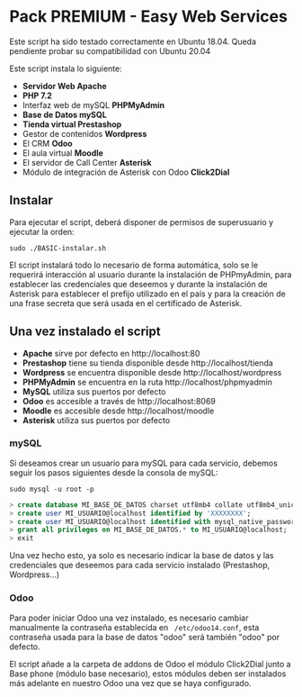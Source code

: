 # Pack PREMIUM - Easy Web Services

Este script ha sido testado correctamente en Ubuntu 18.04. Queda pendiente probar su compatibilidad con Ubuntu 20.04

Este script instala lo siguiente:
- **Servidor Web Apache**
- **PHP 7.2**
- Interfaz web de mySQL **PHPMyAdmin**
- **Base de Datos mySQL**
- **Tienda virtual Prestashop**
- Gestor de contenidos **Wordpress**
- El CRM **Odoo**
- El aula virtual **Moodle**
- El servidor de Call Center **Asterisk**
- Módulo de integración de Asterisk con Odoo **Click2Dial**

## Instalar
Para ejecutar el script, deberá disponer de permisos de superusuario y ejecutar la orden:

`` sudo ./BASIC-instalar.sh ``

El script instalará todo lo necesario de forma automática, solo se le requerirá interacción al usuario durante la instalación de PHPmyAdmin, para establecer las credenciales que deseemos y durante la instalación de Asterisk para establecer el prefijo utilizado en el país y para la creación de una frase secreta que será usada en el certificado de Asterisk.

## Una vez instalado el script
- **Apache** sirve por defecto en http://localhost:80
- **Prestashop** tiene su tienda disponible desde http://localhost/tienda
- **Wordpress** se encuentra disponible desde http://localhost/wordpress
- **PHPMyAdmin** se encuentra en la ruta http://localhost/phpmyadmin
- **MySQL** utiliza sus puertos por defecto
- **Odoo** es accesible a través de http://localhost:8069
- **Moodle** es accesible desde http://localhost/moodle
- **Asterisk** utiliza sus puertos por defecto

### mySQL
Si deseamos crear un usuario para mySQL para cada servicio, debemos seguir los pasos siguientes desde la consola de mySQL:

```console 
sudo mysql -u root -p
```
```sql
> create database MI_BASE_DE_DATOS charset utf8mb4 collate utf8mb4_unicode_ci;
> create user MI_USUARIO@localhost identified by 'XXXXXXXX';
> create user MI_USUARIO@localhost identified with mysql_native_password by 'XXXXXXXX';
> grant all privileges on MI_BASE_DE_DATOS.* to MI_USUARIO@localhost;
> exit
```

Una vez hecho esto, ya solo es necesario indicar la base de datos y las credenciales que deseemos para cada servicio instalado (Prestashop, Wordpress...)

### Odoo
Para poder iniciar Odoo una vez instalado, es necesario cambiar manualmente la contraseña establecida en ``` /etc/odoo14.conf```, esta contraseña usada para la base de datos "odoo" será también "odoo" por defecto.

El script añade a la carpeta de addons de Odoo el módulo Click2Dial junto a Base phone (módulo base necesario), estos módulos deben ser instalados más adelante en nuestro Odoo una vez que se haya configurado.



